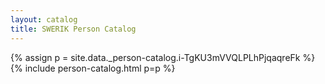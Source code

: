 ```yaml
---
layout: catalog
title: SWERIK Person Catalog
---
```

{% assign p = site.data._person-catalog.i-TgKU3mVVQLPLhPjqaqreFk %}
{% include person-catalog.html p=p %}

